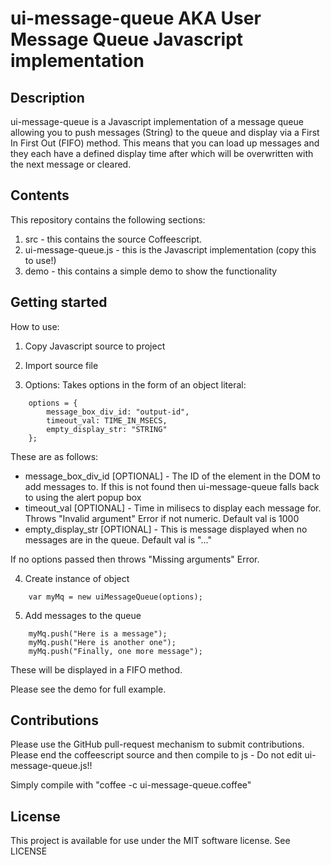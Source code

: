 # ui-message-queue AKA User Message Queue Javascript implementation

## Description

ui-message-queue is a Javascript implementation of a message queue allowing you to push messages (String) to the queue and display  via a First In First Out (FIFO) method. This means that you can load up messages and they each have a defined display time after which will be overwritten with the next message or cleared.

## Contents

This repository contains the following sections:

1. src - this contains the source Coffeescript.
2. ui-message-queue.js - this is the Javascript implementation (copy this to use!)
3. demo - this contains a simple demo to show the functionality

## Getting started

How to use:

1. Copy Javascript source to project
2. Import source file

	<script type="text/javascript" src="ui-message-queue.js"></script>

3. Options:
Takes options in the form of an object literal:

```
    options = {
        message_box_div_id: "output-id",
        timeout_val: TIME_IN_MSECS,
        empty_display_str: "STRING"
    };
```

These are as follows:
* message_box_div_id [OPTIONAL] - The ID of the element in the DOM to add messages to. If this is not found then ui-message-queue falls back to using the alert popup box
* timeout_val [OPTIONAL] - Time in milisecs to display each message for. Throws "Invalid argument" Error if not numeric. Default val is 1000
* empty_display_str [OPTIONAL] - This is message displayed when no messages are in the queue. Default val is "..."

If no options passed then throws "Missing arguments" Error.

4. Create instance of object

```
    var myMq = new uiMessageQueue(options);
```

5. Add messages to the queue

```
    myMq.push("Here is a message");
    myMq.push("Here is another one");
    myMq.push("Finally, one more message");
```

These will be displayed in a FIFO method.

Please see the demo for full example.

## Contributions

Please use the GitHub pull-request mechanism to submit contributions.
Please end the coffeescript source and then compile to js - Do not edit ui-message-queue.js!!

Simply compile with "coffee -c ui-message-queue.coffee"

## License

This project is available for use under the MIT software license.
See LICENSE
